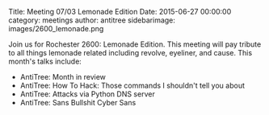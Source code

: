 Title: Meeting 07/03 Lemonade Edition
Date: 2015-06-27 00:00:00
category: meetings
author: antitree
sidebarimage: images/2600_lemonade.png

Join us for Rochester 2600: Lemonade Edition. This meeting will pay tribute to all things lemonade related including revolve, eyeliner, and cause. This month's talks include:

* AntiTree: Month in review
* AntiTree: How To Hack: Those commands I shouldn't tell you about
* AntiTree: Attacks via Python DNS server
* AntiTree: Sans Bullshit Cyber Sans
